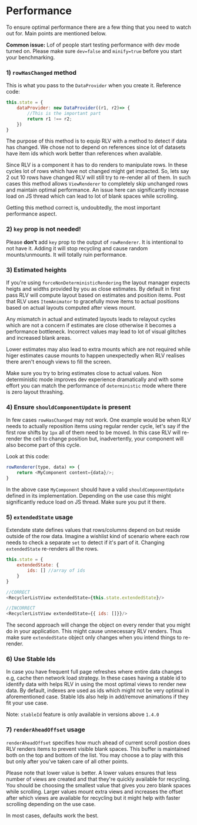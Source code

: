 # Performance
To ensure optimal performance there are a few thing that you need to watch out for. Main points are mentioned below.

**Common issue:** Lof of people start testing performance with dev mode turned on. Please make sure `dev=false` and `minify=true` before you start your benchmarking.

### 1) `rowHasChanged` method
This is what you pass to the `DataProvider` when you create it. Reference code:

```js
this.state = {
    dataProvider: new DataProvider((r1, r2)=> {
        //This is the important part
        return r1 !== r2;
    })
}
```
The purpose of this method is to equip RLV with a method to detect if data has changed. We chose not to depend on references since lot of datasets have item ids which work better than references when available.

Since RLV is a component it has to do renders to manipulate rows. In these cycles lot of rows which have not changed might get impacted. So, lets say 2 out 10 rows have changed RLV will still try to re-render all of them. In such cases this method allows `ViewRenderer` to completely skip unchanged rows and maintain optimal performance. An issue here can significantly increase load on JS thread which can lead to lot of blank spaces while scrolling.

Getting this method correct is, undoubtedly, the most important performance aspect.

### 2) `key` prop is not needed!
Please **don't** add `key` prop to the output of `rowRenderer`. It is intentional to not have it. Adding it will stop recycling and cause random mounts/unmounts. It will totally ruin performance.

### 3) Estimated heights
If you're using `forceNonDeterministicRendering` the layout manager expects heigts and widths provided by you as close estimates. By default in first pass RLV will compute layout based on estimates and position items. Post that RLV uses `ItemAnimator` to gracefully move items to actual positions based on actual layouts computed after views mount.

Any mismatch in actual and estimated layouts leads to relayout cycles which are not a concern if estimates are close otherwise it becomes a performance bottleneck. Incorrect values may lead to lot of visual glitches and increased blank areas.

Lower estimates may also lead to extra mounts which are not required while higer estimates cause mounts to happen unexpectedly when RLV realises there aren't enough views to fill the screen.

Make sure you try to bring estimates close to actual values. Non deterministic mode improves dev experience dramatically and with some effort you can match the performance of `deterministic` mode where there is zero layout thrashing.

### 4) Ensure `shouldComponentUpdate` is present
In few cases `rowHasChanged` may not work. One example would be when RLV needs to actually reposition items using regular render cycle, let's say if the first row shifts by `1px` all of them need to be moved. In this case RLV will re-render the cell to change position but, inadvertently, your component will also become part of this cycle. 

Look at this code:

```js
rowRenderer(type, data) => {
    return <MyComponent content={data}/>;
}
```

In the above case `MyComponent` should have a valid `shouldComponentUpdate` defined in its implementation. Depending on the use case this might significantly reduce load on JS thread. Make sure you put it there.

### 5) `extendedState` usage
Extendate state defines values that rows/columns depend on but reside outside of the row data. Imagine a wishlist kind of scenario where each row needs to check a separate `set` to detect if it's part of it. Changing `extendedState` re-renders all the rows.

```js
this.state = {
    extendedState: {
        ids: [] //array of ids
    }
}

//CORRECT
<RecyclerListView extendedState={this.state.extendedState}/>

//INCORRECT
<RecyclerListView extendedState={{ ids: []}}/>
```

The second approach will change the object on every render that you might do in your application. This might cause unnecessary RLV renders. Thus make sure `extendedState` object only changes when you intend things to re-render.

### 6) Use Stable Ids
In case you have frequent full page refreshes where entire data changes e.g, cache then network load strategy. In these cases having a stable id to identify data with helps RLV in using the most optimal views to render new data. By default, indexes are used as ids which might not be very optimal in aforementioned case. Stable Ids also help in add/remove animations if they fit your use case.

Note: `stableId` feature is only available in versions above `1.4.0`

### 7) `renderAheadOffset` usage
`renderAheadOffset` specifies how much ahead of current scroll postion does RLV renders items to prevent visible blank spaces. This buffer is maintained both on the top and bottom of the list. You may choose a to play with this but only after you've taken care of all other points.

Please note that lower value is better. A lower values ensures that less number of views are created and that they're quickly available for recycling. You should be choosing the smallest value that gives you zero blank spaces while scrolling.
Larger values mount extra views and increases the offset after which views are available for recycling but it might help with faster scrolling depending on the use case.

In most cases, defaults work the best.
